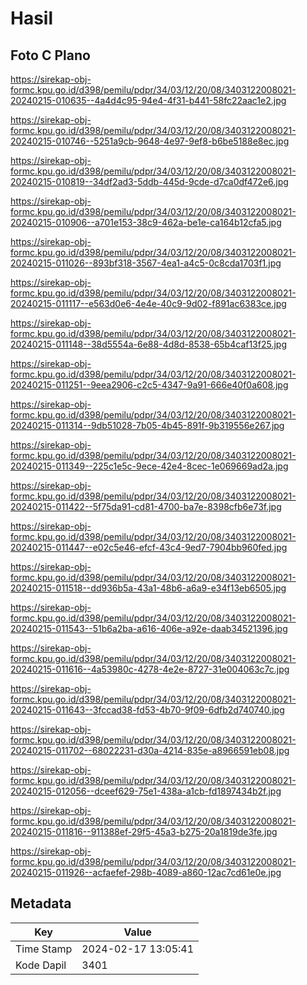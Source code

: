 # Hasil

## Foto C Plano

https://sirekap-obj-formc.kpu.go.id/d398/pemilu/pdpr/34/03/12/20/08/3403122008021-20240215-010635--4a4d4c95-94e4-4f31-b441-58fc22aac1e2.jpg

https://sirekap-obj-formc.kpu.go.id/d398/pemilu/pdpr/34/03/12/20/08/3403122008021-20240215-010746--5251a9cb-9648-4e97-9ef8-b6be5188e8ec.jpg

https://sirekap-obj-formc.kpu.go.id/d398/pemilu/pdpr/34/03/12/20/08/3403122008021-20240215-010819--34df2ad3-5ddb-445d-9cde-d7ca0df472e6.jpg

https://sirekap-obj-formc.kpu.go.id/d398/pemilu/pdpr/34/03/12/20/08/3403122008021-20240215-010906--a701e153-38c9-462a-be1e-ca164b12cfa5.jpg

https://sirekap-obj-formc.kpu.go.id/d398/pemilu/pdpr/34/03/12/20/08/3403122008021-20240215-011026--893bf318-3567-4ea1-a4c5-0c8cda1703f1.jpg

https://sirekap-obj-formc.kpu.go.id/d398/pemilu/pdpr/34/03/12/20/08/3403122008021-20240215-011117--e563d0e6-4e4e-40c9-9d02-f891ac6383ce.jpg

https://sirekap-obj-formc.kpu.go.id/d398/pemilu/pdpr/34/03/12/20/08/3403122008021-20240215-011148--38d5554a-6e88-4d8d-8538-65b4caf13f25.jpg

https://sirekap-obj-formc.kpu.go.id/d398/pemilu/pdpr/34/03/12/20/08/3403122008021-20240215-011251--9eea2906-c2c5-4347-9a91-666e40f0a608.jpg

https://sirekap-obj-formc.kpu.go.id/d398/pemilu/pdpr/34/03/12/20/08/3403122008021-20240215-011314--9db51028-7b05-4b45-891f-9b319556e267.jpg

https://sirekap-obj-formc.kpu.go.id/d398/pemilu/pdpr/34/03/12/20/08/3403122008021-20240215-011349--225c1e5c-9ece-42e4-8cec-1e069669ad2a.jpg

https://sirekap-obj-formc.kpu.go.id/d398/pemilu/pdpr/34/03/12/20/08/3403122008021-20240215-011422--5f75da91-cd81-4700-ba7e-8398cfb6e73f.jpg

https://sirekap-obj-formc.kpu.go.id/d398/pemilu/pdpr/34/03/12/20/08/3403122008021-20240215-011447--e02c5e46-efcf-43c4-9ed7-7904bb960fed.jpg

https://sirekap-obj-formc.kpu.go.id/d398/pemilu/pdpr/34/03/12/20/08/3403122008021-20240215-011518--dd936b5a-43a1-48b6-a6a9-e34f13eb6505.jpg

https://sirekap-obj-formc.kpu.go.id/d398/pemilu/pdpr/34/03/12/20/08/3403122008021-20240215-011543--51b6a2ba-a616-406e-a92e-daab34521396.jpg

https://sirekap-obj-formc.kpu.go.id/d398/pemilu/pdpr/34/03/12/20/08/3403122008021-20240215-011616--4a53980c-4278-4e2e-8727-31e004063c7c.jpg

https://sirekap-obj-formc.kpu.go.id/d398/pemilu/pdpr/34/03/12/20/08/3403122008021-20240215-011643--3fccad38-fd53-4b70-9f09-6dfb2d740740.jpg

https://sirekap-obj-formc.kpu.go.id/d398/pemilu/pdpr/34/03/12/20/08/3403122008021-20240215-011702--68022231-d30a-4214-835e-a8966591eb08.jpg

https://sirekap-obj-formc.kpu.go.id/d398/pemilu/pdpr/34/03/12/20/08/3403122008021-20240215-012056--dceef629-75e1-438a-a1cb-fd1897434b2f.jpg

https://sirekap-obj-formc.kpu.go.id/d398/pemilu/pdpr/34/03/12/20/08/3403122008021-20240215-011816--911388ef-29f5-45a3-b275-20a1819de3fe.jpg

https://sirekap-obj-formc.kpu.go.id/d398/pemilu/pdpr/34/03/12/20/08/3403122008021-20240215-011926--acfaefef-298b-4089-a860-12ac7cd61e0e.jpg


## Metadata

| Key        | Value               |
| ---------- | ------------------- |
| Time Stamp | 2024-02-17 13:05:41 |
| Kode Dapil | 3401                |



